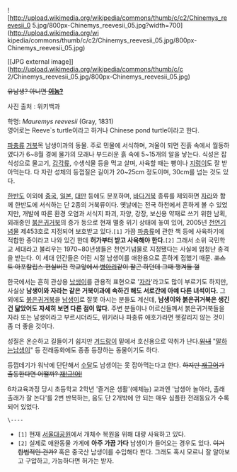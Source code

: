 ![http://upload.wikimedia.org/wikipedia/commons/thumb/c/c2/Chinemys_reevesii_0
5.jpg/800px-Chinemys_reevesii_05.jpg?width=700](http://upload.wikimedia.org/wi
kipedia/commons/thumb/c/c2/Chinemys_reevesii_05.jpg/800px-
Chinemys_reevesii_05.jpg)

[[JPG external image]](http://upload.wikimedia.org/wikipedia/commons/thumb/c/c
2/Chinemys_reevesii_05.jpg/800px-Chinemys_reevesii_05.jpg)

  
<del>유남생? 아니면 **[이놈?](%EC%97%B0%EB%82%A8%EC%83%9D.md)**</del>

사진 출처 : 위키백과

학명: _Mauremys reevesii_ (Gray, 1831)  
영어로는 Reeve`s turtle이라고 하거나 Chinese pond turtle이라고 한다.

[파충류](%ED%8C%8C%EC%B6%A9%EB%A5%98.md) [거북](%EA%B1%B0%EB%B6%81.md)목 남생이과의
동물. 주로 민물에 서식하며, 겨울이 되면 진흙 속에서 월동하였다가 6~8월 경에 물가의 모래나 부드러운 흙 속에 5~15개의 알을 낳는다.
식성은 잡식성으로 물고기, [갑각류](%EA%B0%91%EA%B0%81%EB%A5%98.md), 수생식물 등을 먹고 살며, 사육할 때는
빵이나 [지렁이](%EC%A7%80%EB%A0%81%EC%9D%B4.md)도 잘 받아먹는다. 다 자란 성체의 등껍질은 길이가
20~25cm 정도이며, 30cm를 넘는 것도 있다.

[한반도](%ED%95%9C%EB%B0%98%EB%8F%84.md) 이외에 [중국](%EC%A4%91%EA%B5%AD.md),
[일본](%EC%9D%BC%EB%B3%B8.md), [대만](%EB%8C%80%EB%A7%8C.md) 등에도 분포하며,
[바다거북](%EB%B0%94%EB%8B%A4%EA%B1%B0%EB%B6%81.md) 종류를 제외하면
[자라](%EC%9E%90%EB%9D%BC.md)와 함께 한반도에 서식하는 단 2종의 거북류이다. 옛날에는 전국 하천에서 흔하게 볼 수
있었지만, 개발에 따른 환경 오염과 서식지 파괴, 자양, 강장, 보신용 약재로 쓰기 위한 남획, 외래종인
[붉은귀거북](%EB%B6%89%EC%9D%80%EA%B7%80%EA%B1%B0%EB%B6%81.md)의 증가 등으로 현재 멸종 위기
상태에 놓여 있어, 2005년 [천연기념물](%EC%B2%9C%EC%97%B0%EA%B8%B0%EB%85%90%EB%AC%BC.md)
제453호로 지정되어 보호받고 있다.`[1]` 가끔 [파충류](%ED%8C%8C%EC%B6%A9%EB%A5%98.md)에 관한 책 등에
사육하기에 적합한 종이라고 나와 있긴 한데 **허가부터 받고 사육해야 한다.**`[2]` 그래서 소위 국민학교 세대라고 불리우는
1970~80년생들은 천연기념물로 지정됐다는 사실에 엄청난 충격을 받는다. 이 세대 인간들은 어린 시절 남생이를 애완용으로 흔하게 접했기
때문. <del>포스트 아포칼립스 현실버전</del> <del>학교앞에서
[병아리](%EB%B3%91%EC%95%84%EB%A6%AC.md)같이 팔곤 하던데 그때 챙겨둘 껄</del>

한국에서는 흔히 관상용 [남생이](%EB%82%A8%EC%83%9D%EC%9D%B4.md)를 관용적 표현으로
'[자라](%EC%9E%90%EB%9D%BC.md)'라고도 많이 부르기도 하지만, 사실상 **남생이와 자라는 같은 거북이과에 속하긴
해도 서로간에 아예 다른 녀석이다.** 그 외에도
[붉은귀거북](%EB%B6%89%EC%9D%80%EA%B7%80%EA%B1%B0%EB%B6%81.md)을
[남생이](%EB%82%A8%EC%83%9D%EC%9D%B4.md)로 잘못 아시는 분들도 계신데, **남생이와 붉은귀거북은 생긴건
닮았어도 자세히 보면 다른 점이 많다.** 주변 분들이나 어르신들께서 붉은귀거북들을 자라 또는 남생이라고 부르시더라도, 위키러나 파충류
애호가라면 헷갈리지 않는 것이 좀 더 좋을 것이다.

성질은 온순하고 길들이기 쉽지만 [겨드랑이](%EA%B2%A8%EB%93%9C%EB%9E%91%EC%9D%B4.md) 밑에서 호신용으로
악취가 난다.<del>[암내](%EC%95%94%EB%82%B4.md)</del> "[말하는남생이](%EB%A7%90%ED%95%98%EB%8A%94%20%EB%82%A8%EC%83%9D%EC%9D%B4.md)" 등
전래동화에도 종종 등장하는 동물이기도 하다.

등껍데기가 워낙에 단단해서 [수달](%EC%88%98%EB%8B%AC.md)도 남생이는 못 잡아먹는다고 한다. <del>하지만
[재규어](%EC%9E%AC%EA%B7%9C%EC%96%B4.md)가 출동한다면 어떨까?
[재!규!어!](%EB%93%9C%EB%9D%BC%EA%B5%B0%20%EB%86%80%EC%9D%B4.md)</del>

6차교육과정 당시 초등학교 2학년 '즐거운 생활'(예체능) 교과엔 '남생아 놀아라, 촐래촐래가 잘 논다'를 2번 반복하는, 음도 단 2개밖에
안 되는 매우 심플한 전래동요가 수록되어 있었다.

`\----`

  * `[1]` 현재 [서울대공원](%EC%84%9C%EC%9A%B8%EB%8C%80%EA%B3%B5%EC%9B%90.md)에서 개체수 복원을 위해 대량 사육하고 있다.
  * `[2]` 실제로 애완동물 가게에 **아주 가끔 가다** 남생이가 들어오는 경우도 있다. <del>이거 합법적인 건가?</del> 혹은 중국산 남생이를 수입해다 판다. 그래도 혹시 모르니 잘 알아보고 구압하고, 가능하다면 허가는 받자.

